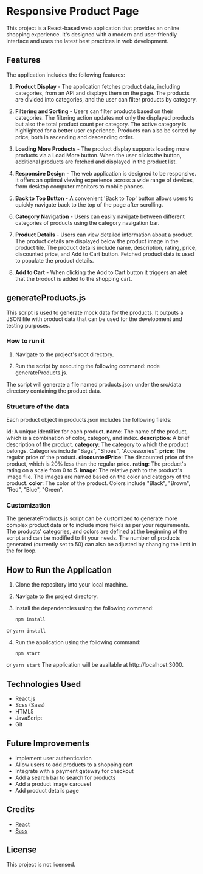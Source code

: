 # Responsive Product Page

This project is a React-based web application that provides an online shopping experience. It's designed with a modern and user-friendly interface and uses the latest best practices in web development.



## Features

The application includes the following features:

1. **Product Display** - The application fetches product data, including categories, from an API and displays them on the page. The products are divided into categories, and the user can filter products by category.

2. **Filtering and Sorting** - Users can filter products based on their categories. The filtering action updates not only the displayed products but also the total product count per category. The active category is highlighted for a better user experience. Products can also be sorted by price, both in ascending and descending order.

3. **Loading More Products** - The product display supports loading more products via a Load More button. When the user clicks the button, additional products are fetched and displayed in the product list.

4. **Responsive Design** - The web application is designed to be responsive. It offers an optimal viewing experience across a wide range of devices, from desktop computer monitors to mobile phones.

5. **Back to Top Button** - A convenient 'Back to Top' button allows users to quickly navigate back to the top of the page after scrolling.

6. **Category Navigation** - Users can easily navigate between different categories of products using the category navigation bar.

7. **Product Details** - Users can view detailed information about a product. The product details are displayed below the product image in the product tile. The product details include name, description, rating, price, discounted price, and Add to Cart button. Fetched product data is used to populate the product details.

8. **Add to Cart** - When clicking the Add to Cart button it triggers an alet that the broduct is added to the shopping cart.



## generateProducts.js

This script is used to generate mock data for the products. It outputs a JSON file with product data that can be used for the development and testing purposes.

### How to run it

1. Navigate to the project's root directory.

2. Run the script by executing the following command: node generateProducts.js.

The script will generate a file named products.json under the src/data directory containing the product data.

### Structure of the data

Each product object in products.json includes the following fields:

**id**: A unique identifier for each product.
**name**: The name of the product, which is a combination of color, category, and index.
**description**: A brief description of the product.
**category**: The category to which the product belongs. Categories include "Bags", "Shoes", "Accessories".
**price**: The regular price of the product.
**discountedPrice**: The discounted price of the product, which is 20% less than the regular price.
**rating**: The product's rating on a scale from 0 to 5.
**image**: The relative path to the product's image file. The images are named based on the color and category of the product.
**color**: The color of the product. Colors include "Black", "Brown", "Red", "Blue", "Green".

### Customization

The generateProducts.js script can be customized to generate more complex product data or to include more fields as per your requirements. The products' categories, and colors are defined at the beginning of the script and can be modified to fit your needs. The number of products generated (currently set to 50) can also be adjusted by changing the limit in the for loop.



## How to Run the Application

1. Clone the repository into your local machine.

2. Navigate to the project directory.

3. Install the dependencies using the following command:

    ```
    npm install
    ```
or
    ```
    yarn install
    ```

4. Run the application using the following command:

    ```
    npm start
    ```
or
    ```
    yarn start
    ```
The application will be available at http://localhost:3000.



## Technologies Used

- React.js
- Scss (Sass)
- HTML5
- JavaScript
- Git



## Future Improvements

- Implement user authentication
- Allow users to add products to a shopping cart
- Integrate with a payment gateway for checkout
- Add a search bar to search for products
- Add a product image carousel
- Add product details page



## Credits

- [React](https://reactjs.org/)
- [Sass](https://sass-lang.com/)



## License

This project is not licensed.